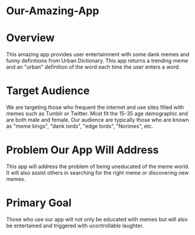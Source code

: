 # Our-Amazing-App

# Overview
This amazing app provides user entertainment with some dank memes and funny definitions from Urban Dictionary.
This app returns a trending meme and an "urban" definition of the word each time the user enters a word.

# Target Audience
We are targeting those who frequent the internet and use sites filled with memes such as Tumblr or Twitter. Most fit the 15-35 age demographic and are both male and female. Our audience are typically those who are known as "meme kings", "dank lords", "edge lords", "Norimes", etc. 

# Problem Our App Will Address
This app will address the problem of being uneducated of the meme world. It will also assist others in searching for the right meme or discovering new memes. 

# Primary Goal
Those who use our app will not only be educated with memes but will also be entertained and triggered with ucontrollable laughter.
